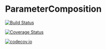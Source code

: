 # ParameterComposition

[![Build Status](https://travis-ci.org/rafaqz/ParameterComposition.jl.svg?branch=master)](https://travis-ci.org/rafaqz/ParameterComposition.jl)

[![Coverage Status](https://coveralls.io/repos/rafaqz/ParameterComposition.jl/badge.svg?branch=master&service=github)](https://coveralls.io/github/rafaqz/ParameterComposition.jl?branch=master)

[![codecov.io](http://codecov.io/github/rafaqz/ParameterComposition.jl/coverage.svg?branch=master)](http://codecov.io/github/rafaqz/ParameterComposition.jl?branch=master)
